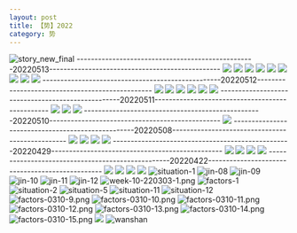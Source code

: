 ```yaml
---
layout: post
title: 【势】2022
category: 势
---
```

![story_new_final](http://rbwl8nwm4.hd-bkt.clouddn.com/img/story_new_final_0322.png)
--------------------------------------------------20220513------------------------------------------------
![](http://ran7ztk3m.hd-bkt.clouddn.com/img/situation-220512-1.jpg)
![](http://ran7ztk3m.hd-bkt.clouddn.com/img/situation-220512-2.jpg)
![](http://ran7ztk3m.hd-bkt.clouddn.com/img/situation-220512-3.jpg)
![](http://ran7ztk3m.hd-bkt.clouddn.com/img/situation-220512-4.jpg)
![](http://ran7ztk3m.hd-bkt.clouddn.com/img/situation-220512-5.jpg)
![](http://ran7ztk3m.hd-bkt.clouddn.com/img/situation-220512-6.jpg)
![](http://ran7ztk3m.hd-bkt.clouddn.com/img/situation-220512-7.jpg)
![](http://ran7ztk3m.hd-bkt.clouddn.com/img/situation-220512-8.jpg)
![](http://ran7ztk3m.hd-bkt.clouddn.com/img/situation-220512-9.jpg)
--------------------------------------------------20220512------------------------------------------------
![](http://ran7ztk3m.hd-bkt.clouddn.com/img/factors-220512-1.png)
![](http://ran7ztk3m.hd-bkt.clouddn.com/img/factors-220512-2.png)
![](http://ran7ztk3m.hd-bkt.clouddn.com/img/factors-220512-3.png)
![](http://ran7ztk3m.hd-bkt.clouddn.com/img/factors-220512-4.png)
![](http://ran7ztk3m.hd-bkt.clouddn.com/img/factors-220512-5.png)
![](http://ran7ztk3m.hd-bkt.clouddn.com/img/factors-220512-6.png)
--------------------------------------------------20220511------------------------------------------------
![](http://ran7ztk3m.hd-bkt.clouddn.com/img/factors-220511-1.png)
![](http://ran7ztk3m.hd-bkt.clouddn.com/img/factors-220511-2.png)
![](http://ran7ztk3m.hd-bkt.clouddn.com/img/factors-220511-3.png)
--------------------------------------------------20220510------------------------------------------------
![](http://ran7ztk3m.hd-bkt.clouddn.com/img/factors-220510-1.png)
--------------------------------------------------20220508------------------------------------------------
![](http://ran7ztk3m.hd-bkt.clouddn.com/img/factors-220508-1.jpg)
![](http://ran7ztk3m.hd-bkt.clouddn.com/img/factors-220508-2.jpg)
![](http://ran7ztk3m.hd-bkt.clouddn.com/img/factors-220508-3.jpg)
![](http://ran7ztk3m.hd-bkt.clouddn.com/img/factors-220508-4.jpg)
--------------------------------------------------20220429------------------------------------------------
![](http://ran7ztk3m.hd-bkt.clouddn.com/img/factors-220429-1.png)
![](http://ran7ztk3m.hd-bkt.clouddn.com/img/factors-220429-2.png)
![](http://rbwl8nwm4.hd-bkt.clouddn.com/img/situation-0316-2.png)
![](http://rbwl8nwm4.hd-bkt.clouddn.com/img/situation-0316-1.png)
--------------------------------------------------20220422------------------------------------------------
![](http://ran7ztk3m.hd-bkt.clouddn.com/img/factors-220422-1.png)
![](http://ran7ztk3m.hd-bkt.clouddn.com/img/factors-220422-2.png)
![](http://ran7ztk3m.hd-bkt.clouddn.com/img/factors-220422-3.png)
![](http://ran7ztk3m.hd-bkt.clouddn.com/img/factors-220422-4.png)
![situation-1](http://rbwl8nwm4.hd-bkt.clouddn.com/img/situation-1.PNG)
![jin-08](http://rbwl8nwm4.hd-bkt.clouddn.com/img/jin-8.png)
![jin-09](http://rbwl8nwm4.hd-bkt.clouddn.com/img/jin-9.png)
![jin-10](http://rbwl8nwm4.hd-bkt.clouddn.com/img/jin-10.png)
![jin-11](http://rbwl8nwm4.hd-bkt.clouddn.com/img/jin-11.png)
![jin-12](http://rbwl8nwm4.hd-bkt.clouddn.com/img/jin-12.png)
![week-10-220303-1.png](http://rbwl8nwm4.hd-bkt.clouddn.com/img/week-10-220303-1.png)
![factors-1](http://rbwl8nwm4.hd-bkt.clouddn.com/img/factors-1.png)
![situation-2](http://rbwl8nwm4.hd-bkt.clouddn.com/img/situation-2.png)
![situation-5](http://rbwl8nwm4.hd-bkt.clouddn.com/img/situation-5.png)
![situation-11](http://rbwl8nwm4.hd-bkt.clouddn.com/img/situation-11.png)
![situation-12](http://rbwl8nwm4.hd-bkt.clouddn.com/img/situation-12.png)
![factors-0310-9.png](http://rbwl8nwm4.hd-bkt.clouddn.com/img/factors-0310-9.png)
![factors-0310-10.png](http://rbwl8nwm4.hd-bkt.clouddn.com/img/factors-0310-10.png)
![factors-0310-11.png](http://rbwl8nwm4.hd-bkt.clouddn.com/img/factors-0310-11.png)
![factors-0310-12.png](http://rbwl8nwm4.hd-bkt.clouddn.com/img/factors-0310-12.png)
![factors-0310-13.png](http://rbwl8nwm4.hd-bkt.clouddn.com/img/factors-0310-13.png)
![factors-0310-14.png](http://rbwl8nwm4.hd-bkt.clouddn.com/img/factors-0310-14.png)
![factors-0310-15.png](http://rbwl8nwm4.hd-bkt.clouddn.com/img/factors-0310-15.png)
![](http://rbwl8nwm4.hd-bkt.clouddn.com/img/situation-220418-1.jpg)
![wanshan](http://rbwl8nwm4.hd-bkt.clouddn.com/img/wanshan.png)



  



